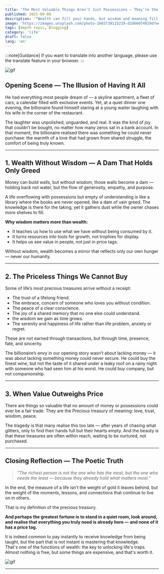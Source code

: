 ```yaml
---
title: 'The Most Valuable Things Aren’t Just Possessions — They’re the Things Money Can’t Buy'
published: 2025-09-08
description: '“Wealth can fill your hands, but wisdom and meaning fill your life.”'
image: 'https://images.unsplash.com/photo-1603738115219-d2d66074819d?w=600&auto=format&fit=crop&q=60&ixlib=rb-4.1.0&ixid=M3wxMjA3fDB8MHxzZWFyY2h8OTJ8fHByZWNpb3VzJTIwdHJlYXN1cnl8ZW58MHx8MHx8fDA%3D'
tags: [depth topic, Blogging]
category: 'life'
draft: false 
lang: 'en'
---
```


:::note[Guidance]
If you want to translate into another language, please use the translate feature in your browser.
:::

![gif](https://media.tenor.com/WiVf-xbsmIUAAAAM/victorique-gosick.gif)

## **Opening Scene — The Illusion of Having It All**

He had everything most people dream of — a skyline apartment, a fleet of cars, a calendar filled with exclusive events. Yet, at a quiet dinner one evening, the billionaire found himself staring at a young waiter laughing with his wife in the corner of the restaurant.  

The laughter was unpolished, unguarded, and real. It was the kind of joy that couldn’t be bought, no matter how many zeros sat in a bank account. In that moment, the billionaire realised there was something he could never purchase: the warmth of a love that had grown from shared struggle, the comfort of being truly known.  

---

## **1. Wealth Without Wisdom — A Dam That Holds Only Greed**

Money can build walls, but without wisdom, those walls become a dam — holding back not water, but the flow of generosity, empathy, and purpose.  

A life overflowing with possessions but empty of understanding is like a library where the books are never opened, like a dam of vain greed. The knowledge is there for the taking, yet it gathers dust while the owner chases more shelves to fill.  

**Why wisdom matters more than wealth:**  
- It teaches us how to use what we have without being consumed by it.  
- It turns resources into tools for growth, not trophies for display.  
- It helps us see value in people, not just in price tags.  

Without wisdom, wealth becomes a mirror that reflects only our own hunger — never our humanity.

---

## **2. The Priceless Things We Cannot Buy**

Some of life’s most precious treasures arrive without a receipt:  
- The trust of a lifelong friend.  
- The embrace, concern of someone who loves you without condition.  
- The peace of a clear conscience.  
- The joy of a shared memory that no one else could understand.  
- the wisdom we gain as time grows.  
- The serenity and happiness of life rather than life problem, anxiety or regret.  

These are not earned through transactions, but through time, presence, fate, and sincerity.  

The billionaire’s envy in our opening story wasn’t about lacking money — it was about lacking something money could never secure. He could buy the finest wine, but not the taste of it shared under a leaky roof on a rainy night with someone who had seen him at his worst. He could buy company, but not companionship.  

---

## **3. When Value Outweighs Price**

There are things so valuable that no amount of money or possessions could ever be a fair trade. They are the Precious treasury of meaning: love, trust, wisdom, peace.  

The tragedy is that many realise this too late — after years of chasing what glitters, only to find their hands full but their hearts empty. And the beauty is that these treasures are often within reach, waiting to be nurtured, not purchased.

---

## **Closing Reflection — The Poetic Truth**

> *“The richest person is not the one who has the most, but the one who needs the least — because they already hold what matters most.”*

In the end, the measure of a life isn’t the weight of gold it leaves behind, but the weight of the moments, lessons, and connections that continue to live on in others.  

That is my definition of the precious treasury.  

**And perhaps the greatest fortune is to stand in a quiet room, look around, and realise that everything you truly need is already here — and none of it has a price tag.**  

It is indeed common to pay instantly to receive knowledge from being taught, but the part that is not instant is mastering that knowledge.  
That's one of the functions of wealth: the key to unlocking life's traps. Almost nothing is free, but some things are expensive, and that's worth it.

![gif](https://media.tenor.com/a-930uirLuAAAAAM/yuru-kyan-coffee.gif)

---
